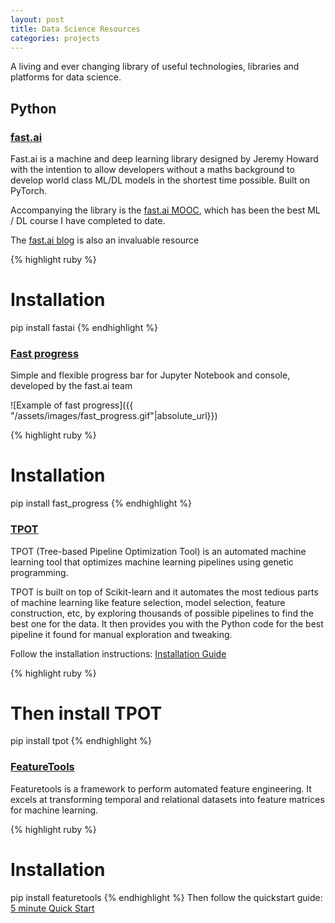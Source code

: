 ```yaml
---
layout: post
title: Data Science Resources
categories: projects
---
```


A living and ever changing library of useful technologies, libraries and platforms for data science.

<!-- more -->

<h2>Python</h2>

<h3><a href="https://github.com/fastai/fastai">fast.ai</a></h3>
Fast.ai is a machine and deep learning library designed by Jeremy Howard with the intention to allow developers without a maths background to develop world class ML/DL models in the shortest time possible. Built on PyTorch.

Accompanying the library is the <a href="http://www.fast.ai/">fast.ai MOOC</a>, which has been the best ML / DL course I have completed to date.

The <a href="http://www.fast.ai/topics/">fast.ai blog</a> is also an invaluable resource

{% highlight ruby %}
# Installation
pip install fastai
{% endhighlight %}


<h3><a href="https://github.com/fastai/fast_progress">Fast progress</a></h3>
Simple and flexible progress bar for Jupyter Notebook and console, developed by the fast.ai team

![Example of fast progress]({{ "/assets/images/fast_progress.gif"|absolute_url}})

{% highlight ruby %}
# Installation
pip install fast_progress
{% endhighlight %}


<h3><a href="https://github.com/EpistasisLab/tpot">TPOT</a></h3>
TPOT (Tree-based Pipeline Optimization Tool) is an automated machine learning tool that optimizes machine learning pipelines using genetic programming.

TPOT is built on top of Scikit-learn and it automates the most tedious parts of machine learning like feature selection, model selection, feature construction, etc, by exploring thousands of possible pipelines to find the best one for the data. It then provides you with the Python code for the best pipeline it found for manual exploration and tweaking.

Follow the installation instructions: <a href="http://epistasislab.github.io/tpot/installing/">Installation Guide</a>

{% highlight ruby %}
# Then install TPOT
pip install tpot
{% endhighlight %}

<h3><a href="https://www.featuretools.com/">FeatureTools</a></h3>
Featuretools is a framework to perform automated feature engineering. It excels at transforming temporal and relational datasets into feature matrices for machine learning.

{% highlight ruby %}
# Installation
pip install featuretools
{% endhighlight %}
Then follow the quickstart guide: <a href="https://docs.featuretools.com/#minute-quick-start">5 minute Quick Start</a>
